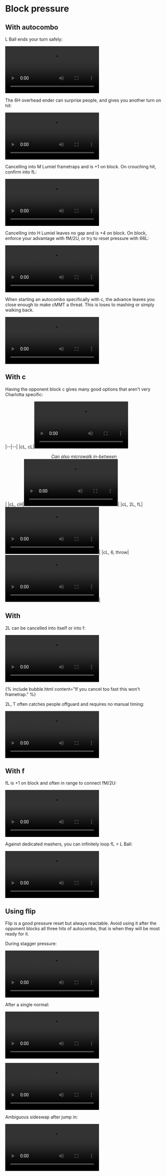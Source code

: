 # Block pressure

## With autocombo

<p><combo>L Ball</combo> ends your turn safely:</p>

<video src="/assets/videos/pressure-autocombo-LBall.mp4" controls="controls"></video>

The <combo>6H</combo> overhead ender can surprise people, and gives you another turn on hit:

<video src="/assets/videos/pressure-autocombo-overhead.mp4" controls="controls"></video>

Cancelling into <combo>M Lumiel</combo> frametraps and is +1 on block. On crouching hit, confirm into <combo>fL</combo>:

<video src="/assets/videos/pressure-autocombo-MLumiel.mp4" controls="controls"></video>

Cancelling into <combo>H Lumiel</combo> leaves no gap and is +4 on block. On block, enforce your advantage with <combo>fM/2U</combo>, or try to reset pressure with <combo>66L</combo>:

<video src="/assets/videos/pressure-autocombo-HLumiel.mp4" controls="controls"></video>

When starting an autocombo specifically with c<embed medium>, the advance leaves you close enough to make <combo>cMMT</combo> a threat. This is loses to mashing or simply walking back.

<video src="/assets/videos/pressure-autocombo-throw.mp4" controls="controls"></video>

## With c<embed light>

Having the opponent block c<embed light> gives many good options that aren't very Charlotta specific:

|--|--|
|<combo>cL, cL</combo>|<video src="/assets/videos/pressure-cL-cL.mp4" controls="controls"></video>_<center>Can also microwalk in-between</center>_|
|<combo>cL, cH</combo>|<video src="/assets/videos/pressure-cL-cH.mp4" controls="controls"></video>|
|<combo>cL, 2L, fL</combo>|<video src="/assets/videos/pressure-cL-mixed.mp4" controls="controls"></video>|
|<combo>cL, 6, throw</combo>|<video src="/assets/videos/pressure-cL-throw.mp4" controls="controls"></video>|

## With <embed d2><embed light>

<p><combo>2L</combo> can be cancelled into itself or into f<embed light>:</p>

<video src="/assets/videos/pressure-2L-fL.mp4" controls="controls"></video>

{% include bubble.html content="If you cancel too fast this won't frametrap." %}

<p><combo>2L, T</combo> often catches people offguard and requires no manual timing:</p>

<video src="/assets/videos/pressure-2L-throw.mp4" controls="controls"></video>
 
## With f<embed light>

<p><combo>fL</combo> is +1 on block and often in range to connect <combo>fM/2U</combo>:</p>

<video src="/assets/videos/pressure-fL-fM.mp4" controls="controls"></video>

Against dedicated mashers, you can infinitely loop <combo>fL > L Ball</combo>:

<video src="/assets/videos/pressure-fL-LBall.mp4" controls="controls"></video>

## Using flip

Flip is a good pressure reset but always reactable. Avoid using it after the opponent blocks all three hits of autocombo, that is when they will be most ready for it.

During stagger pressure:

<video src="/assets/videos/pressure-flip-stagger.mp4" controls="controls"></video>

After a single normal:

<video src="/assets/videos/pressure-flip-normal.mp4" controls="controls"></video>

<video src="/assets/videos/pressure-flip-normal-2.mp4" controls="controls"></video>

Ambiguous sideswap after jump in:

<video src="/assets/videos/pressure-flip-jump.mp4" controls="controls"></video>
